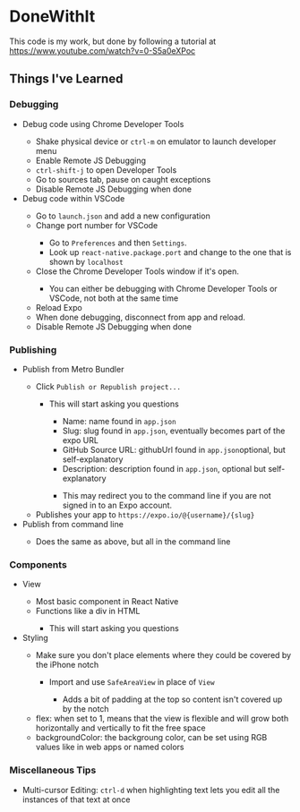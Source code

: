 # DoneWithIt

This code is my work, but done by following a tutorial at https://www.youtube.com/watch?v=0-S5a0eXPoc

## Things I've Learned
### Debugging
<ul>
  <li>Debug code using Chrome Developer Tools</li>
  <ul>
    <li>Shake physical device or <code>ctrl-m</code> on emulator to launch developer menu</li>
    <li>Enable Remote JS Debugging</li>
    <li><code>ctrl-shift-j</code> to open Developer Tools</li>
    <li>Go to sources tab, pause on caught exceptions</li>
	<li>Disable Remote JS Debugging when done</li>
  </ul>
  <li>Debug code within VSCode</li>
  <ul>
    <li>Go to <code>launch.json</code> and add a new configuration</li>
	<li>Change port number for VSCode</li>
    <ul>
      <li>Go to <code>Preferences</code> and then <code>Settings</code>.</li>
      <li>Look up <code>react-native.package.port</code>  and change to the one that is shown by <code>localhost</code></li>
    </ul>
    <li>Close the Chrome Developer Tools window if it's open.</li>
	<ul>
      <li>You can either be debugging with Chrome Developer Tools or VSCode, not both at the same time</li>
    </ul>
	<li>Reload Expo</li>
	<li>When done debugging, disconnect from app and reload.</li>
	<li>Disable Remote JS Debugging when done</li>
  </ul>
</ul>

### Publishing
<ul>
  <li>Publish from Metro Bundler</li>
  <ul>
    <li>Click <code>Publish or Republish project...</code></li>
	<ul>
      <li>This will start asking you questions</li>
	  	<ul>
      		<li>Name: name found in <code>app.json</code></li>
			<li>Slug: slug found in <code>app.json</code>, eventually becomes part of the expo URL</li>
			<li>GitHub Source URL: githubUrl found in <code>app.json</code>optional, but self-explanatory</li>
			<li>Description: description found in <code>app.json</code>, optional but self-explanatory</li>
    	</ul>
		<ul>
    		<li>This may redirect you to the command line if you are not signed in to an Expo account.</li>
  		</ul>
    </ul>
    <li>Publishes your app to <code>https://expo.io/@{username}/{slug}</code></li>
  </ul>
  <li>Publish from command line</li>
  <ul>
    <li>Does the same as above, but all in the command line</li>
  </ul>
</ul>

### Components
<ul>
  <li>View</li>
  <ul>
    <li>Most basic component in React Native</li>
	<li>Functions like a div in HTML</li>
	<ul>
      <li>This will start asking you questions</li>
</ul>
  </ul>
  <li>Styling</li>
  <ul>
  <li> Make sure you don't place elements where they could be covered by the iPhone notch</li>
  <ul>
  	<li>Import and use <code>SafeAreaView</code> in place of <code>View</code></li>
	<ul>
  	<li>Adds a bit of padding at the top so content isn't covered up by the notch</li>
  </ul>
  </ul>
      	<li>flex: when set to 1, means that the view is flexible and will grow both horizontally and vertically to fit the free space</li>
		<li>backgroundColor: the backgroung color, can be set using RGB values like in web apps or named colors</li>
		</ul>

</ul>

### Miscellaneous Tips
<ul>
 <li> Multi-cursor Editing: <code>ctrl-d</code> when highlighting text lets you edit all the instances of that text at once</li>
</ul>
